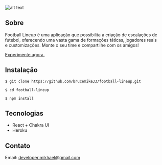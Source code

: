 ![alt text](https://github.com/brucemike33/football-lineup/blob/main/public/preview-2.png)

## Sobre
Football Lineup é uma aplicação que possibilita a criação de escalações de futebol, oferecendo uma vasta gama de formações táticas, jogadores reais e customizações. Monte o seu time e compartilhe com os amigos!

[Experimente agora.](https://football-lineup.herokuapp.com/) 

## Instalação
``` 
$ git clone https://github.com/brucemike33/football-lineup.git

$ cd football-lineup

$ npm install

``` 
## Tecnologias
- React + Chakra UI
- Heroku

## Contato
Email: developer.mikhael@gmail.com
